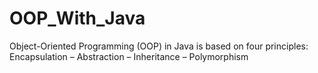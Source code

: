 # OOP_With_Java
Object-Oriented Programming (OOP) in Java is based on four principles:  Encapsulation –  Abstraction – Inheritance – Polymorphism 
